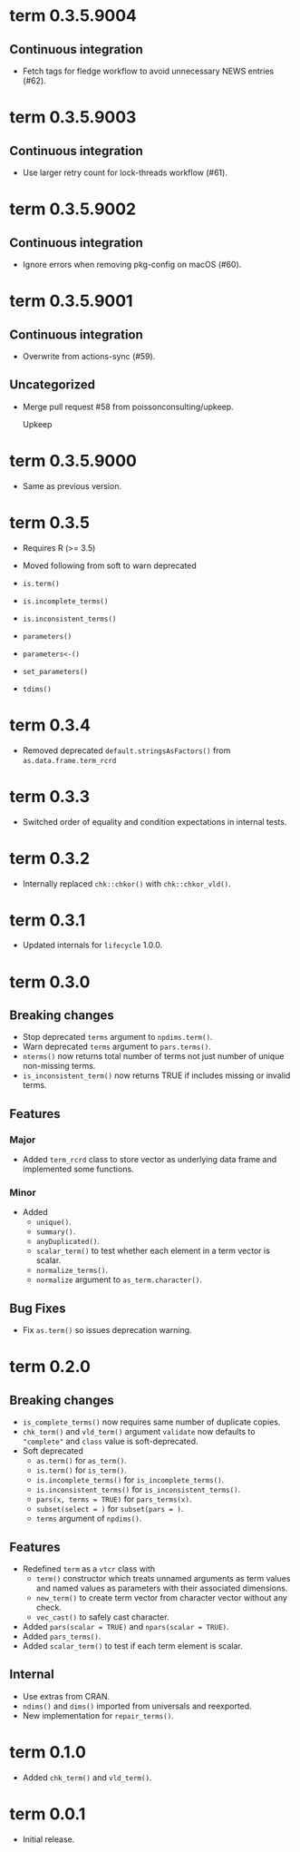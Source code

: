 <!-- NEWS.md is maintained by https://fledge.cynkra.com, contributors should not edit this file -->

# term 0.3.5.9004

## Continuous integration

- Fetch tags for fledge workflow to avoid unnecessary NEWS entries (#62).


# term 0.3.5.9003

## Continuous integration

- Use larger retry count for lock-threads workflow (#61).


# term 0.3.5.9002

## Continuous integration

- Ignore errors when removing pkg-config on macOS (#60).


# term 0.3.5.9001

## Continuous integration

- Overwrite from actions-sync (#59).

## Uncategorized

- Merge pull request #58 from poissonconsulting/upkeep.

  Upkeep


# term 0.3.5.9000

- Same as previous version.


# term 0.3.5

- Requires R (>= 3.5)

- Moved following from soft to warn deprecated
 - `is.term()`
 - `is.incomplete_terms()`
 - `is.inconsistent_terms()`
 - `parameters()`
 - `parameters<-()`
 - `set_parameters()`
 - `tdims()`

# term 0.3.4

- Removed deprecated `default.stringsAsFactors()` from `as.data.frame.term_rcrd`


# term 0.3.3

- Switched order of equality and condition expectations in internal tests.


# term 0.3.2

- Internally replaced `chk::chkor()` with `chk::chkor_vld()`.


# term 0.3.1

- Updated internals for `lifecycle` 1.0.0.


# term 0.3.0

## Breaking changes

- Stop deprecated `terms` argument to `npdims.term()`.
- Warn deprecated `terms` argument to `pars.terms()`.
- `nterms()` now returns total number of terms not just number of unique non-missing terms.
- `is_inconsistent_term()` now returns TRUE if includes missing or invalid terms.

## Features

### Major

- Added `term_rcrd` class to store vector as underlying data frame and implemented some functions.

### Minor 

- Added
  - `unique()`.
  - `summary()`.
  - `anyDuplicated()`.
  - `scalar_term()` to test whether each element in a term vector is scalar.
  - `normalize_terms()`.
  - `normalize` argument to `as_term.character()`.

## Bug Fixes

- Fix `as.term()` so issues deprecation warning.


# term 0.2.0

## Breaking changes

- `is_complete_terms()` now requires same number of duplicate copies.
- `chk_term()` and `vld_term()` argument `validate` now defaults to `"complete"` and `class` value is soft-deprecated.
- Soft deprecated
    - `as.term()` for `as_term()`.
    - `is.term()` for `is_term()`.
    - `is.incomplete_terms()` for `is_incomplete_terms()`.
    - `is.inconsistent_terms()` for `is_inconsistent_terms()`.
    - `pars(x, terms = TRUE)` for `pars_terms(x)`.
    - `subset(select = )` for `subset(pars = )`.
    - `terms` argument of `npdims()`.

## Features

- Redefined `term` as a `vtcr` class with
  - `term()` constructor which treats unnamed arguments as term values and named values as parameters with their associated dimensions.
  - `new_term()` to create term vector from character vector without any check.
  - `vec_cast()` to safely cast character.
- Added `pars(scalar = TRUE)` and `npars(scalar = TRUE)`.
- Added `pars_terms()`.
- Added `scalar_term()` to test if each term element is scalar.

## Internal

- Use extras from CRAN.
- `ndims()` and `dims()` imported from universals and reexported.
- New implementation for `repair_terms()`.


# term 0.1.0

- Added `chk_term()` and `vld_term()`.


# term 0.0.1

- Initial release.
